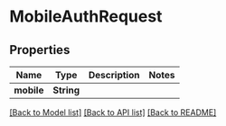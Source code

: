 # MobileAuthRequest

## Properties

Name | Type | Description | Notes
------------ | ------------- | ------------- | -------------
**mobile** | **String** |  | 

[[Back to Model list]](../README.md#documentation-for-models) [[Back to API list]](../README.md#documentation-for-api-endpoints) [[Back to README]](../README.md)


